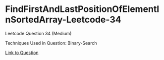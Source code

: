 # FindFirstAndLastPositionOfElementInSortedArray-Leetcode-34

Leetcode Question 34 (Medium)

Techniques Used in Question:
Binary-Search

[Link to Question](https://leetcode.com/problems/find-first-and-last-position-of-element-in-sorted-array/)
